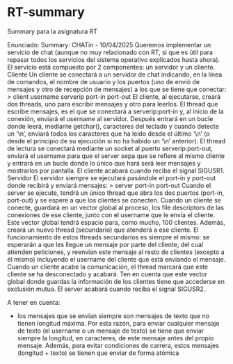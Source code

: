 # RT-summary
Summary para la asignatura RT


Enunciado:
Summary: CHATin - 10/04/2025
Queremos implementar un servicio de chat (aunque no muy relacionado con RT, si que es útil para
repasar todos los servicios del sistema operativo explicados hasta ahora). El servicio está compuesto por
2 componentes: un servidor y un cliente.
Cliente
Un cliente se conectará a un servidor de chat indicando, en la línea de comandos, el nombre de usuario
y los puertos (uno de envió de mensajes y otro de recepción de mensajes) a los que se tiene que
conectar:
\> client username serverip port-in port-out
El cliente, al ejecutarse, creará dos threads, uno para escribir mensajes y otro para leerlos. El thread que
escribe mensajes, es el que se conectará a serverip:port-in y, al inicio de la conexión, enviará el
username al servidor. Después entrará en un bucle donde leerá, mediante getchar(), caracteres del
teclado y cuando detecte un ‘\n’, enviará todos los caracteres que ha leído desde el último ‘\n’ (o desde
el principio de su ejecución si no ha habido un ‘\n’ anterior).
El thread de lectura se conectará mediante un socket al puerto serverip:port-out, enviará el username
para que el server sepa que se refiere al mismo cliente y entrará en un bucle donde lo único que hará
será leer mensajes y mostrarlos por pantalla.
El cliente acabará cuando reciba el signal SIGUSR1.
Servidor
El servidor siempre se ejecutará pasándole el port-in y port-out donde recibirá y enviará mensajes:
\> server port-in port-out
Cuando el server se ejecute, tendrá un único thread que abra los dos puertos (port-in, port-out) y se
espere a que los clientes se conecten. Cuando un cliente se conecte, guardará en un vector global al
proceso, los file descriptors de las conexiones de ese cliente, junto con el username que le envía el
cliente. Este vector global tendrá espacio para, como mucho, 100 clientes. Además, creará un nuevo
thread (secundario) que atenderá a ese cliente.
El funcionamiento de estos threads secundarios es siempre el mismo: se esperarán a que les llegue un
mensaje por parte del cliente, del cual atienden peticiones, y reenvían este mensaje al resto de clientes
(excepto a él mismo) incluyendo el username del cliente que está enviando el mensaje. Cuando un
cliente acabe la comunicación, el thread marcará que este cliente se ha desconectado y acabará.
Ten en cuenta que este vector global donde guardas la información de los clientes tiene que accederse
en exclusión mutua.
El server acabará cuando reciba el signal SIGUSR2.

A tener en cuenta:
- los mensajes que se envían siempre son mensajes de texto que no tienen longitud máxima. Por esta
razón, para enviar cualquier mensaje de texto (el username o un mensaje de texto) se tiene que enviar
siempre la longitud, en caracteres, de este mensaje antes del propio mensaje. Además, para evitar
condiciones de carrera, estos mensajes (longitud + texto) se tienen que enviar de forma atómica
